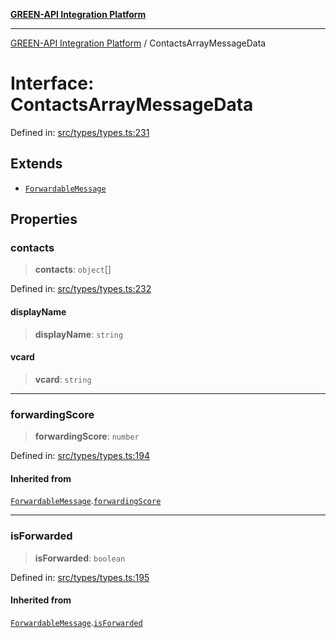 [**GREEN-API Integration Platform**](../README.md)

***

[GREEN-API Integration Platform](../globals.md) / ContactsArrayMessageData

# Interface: ContactsArrayMessageData

Defined in: [src/types/types.ts:231](https://github.com/green-api/greenapi-integration/blob/62a96bf9bfbccb88022bc7b0859de19e8c48289f/src/types/types.ts#L231)

## Extends

- [`ForwardableMessage`](ForwardableMessage.md)

## Properties

### contacts

> **contacts**: `object`[]

Defined in: [src/types/types.ts:232](https://github.com/green-api/greenapi-integration/blob/62a96bf9bfbccb88022bc7b0859de19e8c48289f/src/types/types.ts#L232)

#### displayName

> **displayName**: `string`

#### vcard

> **vcard**: `string`

***

### forwardingScore

> **forwardingScore**: `number`

Defined in: [src/types/types.ts:194](https://github.com/green-api/greenapi-integration/blob/62a96bf9bfbccb88022bc7b0859de19e8c48289f/src/types/types.ts#L194)

#### Inherited from

[`ForwardableMessage`](ForwardableMessage.md).[`forwardingScore`](ForwardableMessage.md#forwardingscore)

***

### isForwarded

> **isForwarded**: `boolean`

Defined in: [src/types/types.ts:195](https://github.com/green-api/greenapi-integration/blob/62a96bf9bfbccb88022bc7b0859de19e8c48289f/src/types/types.ts#L195)

#### Inherited from

[`ForwardableMessage`](ForwardableMessage.md).[`isForwarded`](ForwardableMessage.md#isforwarded)
